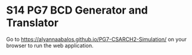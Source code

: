 # S14 PG7 BCD Generator and Translator
Go to https://alyannaabalos.github.io/PG7-CSARCH2-Simulation/ on your browser to run the web application.
